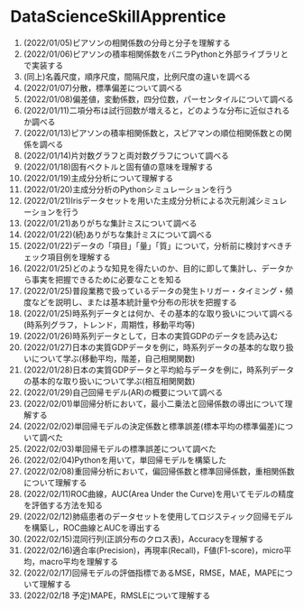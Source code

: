 # DataScienceSkillApprentice

1. (2022/01/05)ピアソンの相関係数の分母と分子を理解する
1. (2022/01/06)ピアソンの積率相関係数をバニラPythonと外部ライブラリとで実装する
1. (同上)名義尺度，順序尺度，間隔尺度，比例尺度の違いを調べる
1. (2022/01/07)分散，標準偏差について調べる
1. (2022/01/08)偏差値，変動係数，四分位数，パーセンタイルについて調べる
1. (2022/01/11)二項分布は試行回数が増えると，どのような分布に近似されるか調べる
1. (2022/01/13)ピアソンの積率相関係数と，スピアマンの順位相関係数との関係を調べる
1. (2022/01/14)片対数グラフと両対数グラフについて調べる
1. (2022/01/18)固有ベクトルと固有値の意味を理解する
1. (2022/01/19)主成分分析について理解する
1. (2022/01/20)主成分分析のPythonシミュレーションを行う
1. (2022/01/21)Irisデータセットを用いた主成分分析による次元削減シミュレーションを行う
1. (2022/01/21)ありがちな集計ミスについて調べる
1. (2022/01/22)(続)ありがちな集計ミスについて調べる
1. (2022/01/22)データの「項目」「量」「質」について，分析前に検討すべきチェック項目例を理解する
1. (2022/01/25)どのような知見を得たいのか、目的に即して集計し、データから事実を把握できるために必要なことを知る
1. (2022/01/25)普段業務で扱っているデータの発生トリガー・タイミング・頻度などを説明し、または基本統計量や分布の形状を把握する
1. (2022/01/25)時系列データとは何か、その基本的な取り扱いについて調べる(時系列グラフ，トレンド，周期性，移動平均等)
1. (2022/01/26)時系列データとして，日本の実質GDPのデータを読み込む
1. (2022/01/27)日本の実質GDPデータを例に，時系列データの基本的な取り扱いについて学ぶ(移動平均，階差，自己相関関数)
1. (2022/01/28)日本の実質GDPデータと平均給与データを例に，時系列データの基本的な取り扱いについて学ぶ(相互相関関数)
1. (2022/01/29)自己回帰モデル(AR)の概要について調べる
1. (2022/02/01)単回帰分析において，最小二乗法と回帰係数の導出について理解する
1. (2022/02/02)単回帰モデルの決定係数と標準誤差(標本平均の標準偏差)について調べた
1. (2022/02/03)単回帰モデルの標準誤差について調べた
1. (2022/02/04)Pythonを用いて，単回帰モデルを構築した
1. (2022/02/08)重回帰分析において，偏回帰係数と標準回帰係数，重相関係数について理解する
1. (2022/02/11)ROC曲線，AUC(Area Under the Curve)を用いてモデルの精度を評価する方法を知る
1. (2022/02/12)肺癌患者のデータセットを使用してロジスティック回帰モデルを構築し，ROC曲線とAUCを導出する
1. (2022/02/15)混同行列(正誤分布のクロス表)，Accuracyを理解する
1. (2022/02/16)適合率(Precision)，再現率(Recall)，F値(F1-score)，micro平均，macro平均を理解する
1. (2022/02/17)回帰モデルの評価指標であるMSE，RMSE，MAE，MAPEについて理解する
1. (2022/02/18 予定)MAPE，RMSLEについて理解する